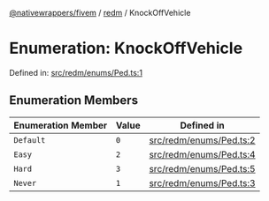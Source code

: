 [@nativewrappers/fivem](../../README.md) / [redm](../README.md) / KnockOffVehicle

# Enumeration: KnockOffVehicle

Defined in: [src/redm/enums/Ped.ts:1](https://github.com/nativewrappers/nativewrappers/blob/84be26c83fecd998aefe2c41198ac733aa3abad7/src/redm/enums/Ped.ts#L1)

## Enumeration Members

| Enumeration Member | Value | Defined in |
| ------ | ------ | ------ |
| <a id="default"></a> `Default` | `0` | [src/redm/enums/Ped.ts:2](https://github.com/nativewrappers/nativewrappers/blob/84be26c83fecd998aefe2c41198ac733aa3abad7/src/redm/enums/Ped.ts#L2) |
| <a id="easy"></a> `Easy` | `2` | [src/redm/enums/Ped.ts:4](https://github.com/nativewrappers/nativewrappers/blob/84be26c83fecd998aefe2c41198ac733aa3abad7/src/redm/enums/Ped.ts#L4) |
| <a id="hard"></a> `Hard` | `3` | [src/redm/enums/Ped.ts:5](https://github.com/nativewrappers/nativewrappers/blob/84be26c83fecd998aefe2c41198ac733aa3abad7/src/redm/enums/Ped.ts#L5) |
| <a id="never"></a> `Never` | `1` | [src/redm/enums/Ped.ts:3](https://github.com/nativewrappers/nativewrappers/blob/84be26c83fecd998aefe2c41198ac733aa3abad7/src/redm/enums/Ped.ts#L3) |

